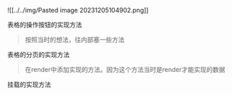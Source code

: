 
![[../../img/Pasted image 20231205104902.png]]



表格的操作按钮的实现方法
> 按照当时的想法，往内部塞一些方法

表格的分页的实现方法
> 在render中添加实现的方法。因为这个方法当时是render才能实现的数据

挂载的实现方法